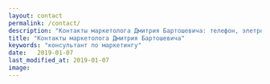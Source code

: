 ```yaml
---
layout: contact
permalink: /contact/
description: "Контакты маркетолога Дмитрия Бартошевича: телефон, элетронная почта, телеграм."
title: "Контакты маркетолога Дмитрия Бартошевича"
keywords: "консультант по маркетингу"
date:   2019-01-07
last_modified_at: 2019-01-07
image:
---
```

